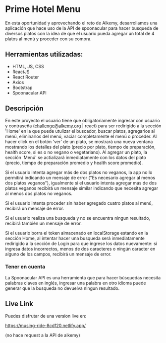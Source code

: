 # Prime Hotel Menu

En esta oportunidad y aprovechando el reto de Alkemy, desarrollamos una aplicación que hace uso de la API de spoonacular para hacer busqueda de diversos platos con la idea de que el usuario pueda agregar un total de 4 platos al menú y proceder con su compra.

## Herramientas utilizadas:

- HTML, JS, CSS
- ReactJS
- React Router
- Axios
- Bootstrap
- Spoonacular API

## Descripción

En este proyecto el usuario tiene que obligatoriamente ingresar con usuario y contraseña (challenge@alkemy.org | react) para ser redirigido a la sección 'Home' en la que puede utulizar el buscador, buscar platos, agregarlos al menú, eliminarlos del menú, vaciar completamente el menú o proceder. Al hacer click en el botón 'ver' de un plato, se mostrará una nueva ventana mostrando los detalles del plato (precio por plato, tiempo de preparación, health score, si es o no vegano o vegetariano). Al agregar un plato, la sección 'Menú' se actializará inmediatamente con los datos del plato (precio, tiempo de preparación promedio y health score promedio).

Si el usuario intenta agregar más de dos platos no veganos, la app no lo permitirá indicando un mensaje de error ("Es necesario agregar al menos dos platos veganos"), igualmente si el usuario intenta agregar más de dos platos veganos recibirá un mensaje similar indicando que necesita agregar al menos dos platos no veganos.

Si el usuario intenta proceder sin haber agregado cuatro platos al menú, recibirá un mensaje de error.

Si el usuario realiza una busqueda y no se encuentra ningun resultado, recibirá también un mensaje de error.

Si el usuario borra el token almacenado en localStorage estando en la sección Home, al intentar hacer una busqueda será inmediatamente redirigido a la sección de Login para que ingrese los datos nuevamente: si ingresa datos incorrectos, menos de dos caracteres o ningún caracter en alguno de los campos, recibirá un mensaje de error.

### Tener en cuenta

La Spoonacular API es una herramienta que para hacer búsquedas necesita palabras claves en inglés, ingresar una palabra en otro idioma puede generar que la busqueda no devuelva ningun resultado.

## Live Link

Puedes disfrutar de una version live en:

https://musing-ride-8cdf20.netlify.app/

(no hace request a la API de alkemy)
